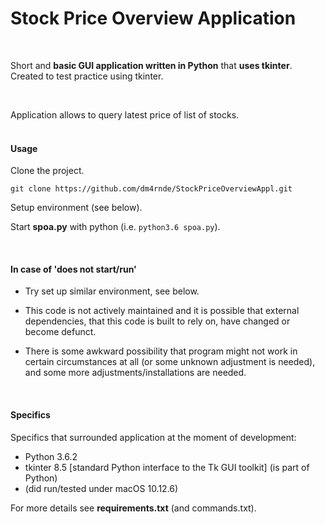 # Stock Price Overview Application

<br>


Short and **basic GUI application written in Python** that **uses tkinter**.
<br>Created to test practice using tkinter.

<br>

Application allows to query latest price of list of stocks.
<br>
<br>

#### Usage

Clone the project.

`git clone https://github.com/dm4rnde/StockPriceOverviewAppl.git`

Setup environment (see below).

Start **spoa.py** with python (i.e. `python3.6 spoa.py`).

<br>

#### In case of 'does not start/run'

- Try set up similar environment, see below.<br>

- This code is not actively maintained and it is 
possible that external dependencies, that this 
code is built to rely on, have changed or become defunct.

- There is some awkward possibility that program might 
not work in certain circumstances at all (or 
some unknown adjustment is needed), and some more 
adjustments/installations are needed.<br>

<br>

#### Specifics

Specifics that surrounded application at the moment of development:

- Python 3.6.2
- tkinter 8.5 [standard Python interface to the Tk GUI toolkit] (is part of Python)
- (did run/tested under macOS 10.12.6)

For more details see **requirements.txt** (and commands.txt).
